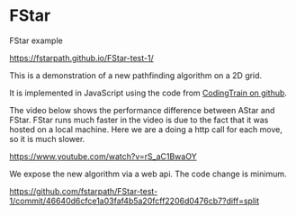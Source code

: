 # FStar

FStar example

https://fstarpath.github.io/FStar-test-1/


This is a demonstration of a new pathfinding algorithm on a 2D grid. 

It is implemented in JavaScript using the code from <a href="https://github.com/CodingTrain/AStar"> CodingTrain on github</a>.
  
The video below shows the performance difference between AStar and FStar. FStar runs much faster in the video is due to the fact that it was hosted on a local machine. Here we are a doing a http call for each move, so it is much slower.

https://www.youtube.com/watch?v=rS_aC1BwaOY

We expose the new algorithm via a web api. The code change is minimum.

https://github.com/fstarpath/FStar-test-1/commit/46640d6cfce1a03faf4b5a20fcff2206d0476cb7?diff=split


